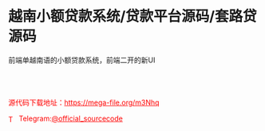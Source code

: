 # 越南小额贷款系统/贷款平台源码/套路贷源码

前端单越南语的小额贷款系统，前端二开的新UI<br><br><br><br>


<p style="color: red;">源代码下载地址：<a href="https://mega-file.org/m3Nhq" style="color: red;">https://mega-file.org/m3Nhq</a></p><p style="color: red;"><img src="https://cdn-icons-png.flaticon.com/512/2111/2111646.png" alt="Telegram Icon" style="width: 16px; vertical-align: middle; margin-right: 5px;">Telegram:<a href="https://t.me/official_sourcecode" style="color: red;">@official_sourcecode</a></p>